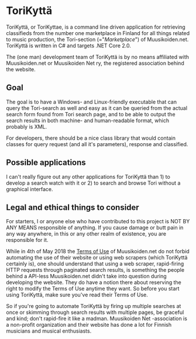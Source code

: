 # ToriKyttä

ToriKyttä, or ToriKyttae, is a command line driven application for retrieving classifieds from the number one marketplace in Finland for all things related to music production, the Tori-section (="*Marketplace*") of Muusikoiden.net. ToriKyttä is written in C# and targets .NET Core 2.0.

The (one man) development team of ToriKyttä is by no means affiliated with Muusikoiden.net or Muusikoiden Net ry, the registered association behind the website.

## Goal

The goal is to have a Windows- and Linux-friendly executable that can query the Tori-search as well and easy as it can be queried from the actual search form found from Tori search page, and to be able to output the search results in both machine- and human-readable format, which probably is XML.

For developers, there should be a nice class library that would contain classes for query request (and all it's parameters), response and classified.

## Possible applications

I can't really figure out any other applications for ToriKyttä than 1) to develop a search watch with it or 2) to search and browse Tori without a graphical interface.

## Legal and ethical things to consider

For starters, I or anyone else who have contributed to this project is NOT BY ANY MEANS responsible of anything. If you cause damage or butt pain in any way anywhere, in this or any other realm of existence, you are responsible for it.

While in 4th of May 2018 the [Terms of Use](https://muusikoiden.net/extra/disclaimer.php) of Muusikoiden.net do not forbid automating the use of their website or using web scrapers (which ToriKyttä certainly is), one should understand that using a web scraper, rapid-firing HTTP requests through paginated search results, is something the people behind a API-less Muusikoiden.net didn't take into question during developing the website. They do have a notion there about reserving the right to modify the Terms of Use anytime they want. So before you start using ToriKyttä, make sure you've read their Terms of Use.

So if you're going to automate ToriKyttä by firing up multiple searches at once or skimming through search results with multiple pages, be graceful and kind; don't rapid-fire it like a madman. Muusikoiden Net -association is a non-profit organization and their website has done a lot for Finnish musicians and musical enthusiasts.